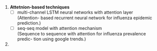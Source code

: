 1. __Attetnion-based techniques__
    * [ ] multi-channel LSTM neural networks with attention layer  
    (Attention- based recurrent neural network for influenza epidemic prediction.)
    * [ ] seq-seq model with attention mechanism  
    (Sequence to sequence with attention for influenza prevalence predic- tion using google trends.)
2. 
